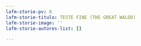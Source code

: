 ```yaml
---
lafm-storie-pv: 8
lafm-storie-titulo: TESTE FINE (THE GREAT WALDO)
lafm-storie-image: ''
lafm-storie-autores-list: []

---
```

